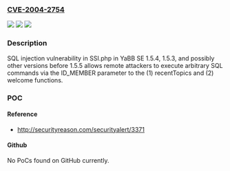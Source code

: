 ### [CVE-2004-2754](https://cve.mitre.org/cgi-bin/cvename.cgi?name=CVE-2004-2754)
![](https://img.shields.io/static/v1?label=Product&message=n%2Fa&color=blue)
![](https://img.shields.io/static/v1?label=Version&message=n%2Fa&color=blue)
![](https://img.shields.io/static/v1?label=Vulnerability&message=n%2Fa&color=brighgreen)

### Description

SQL injection vulnerability in SSI.php in YaBB SE 1.5.4, 1.5.3, and possibly other versions before 1.5.5 allows remote attackers to execute arbitrary SQL commands via the ID_MEMBER parameter to the (1) recentTopics and (2) welcome functions.

### POC

#### Reference
- http://securityreason.com/securityalert/3371

#### Github
No PoCs found on GitHub currently.

